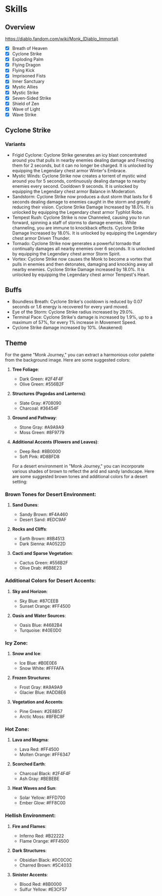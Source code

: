 # Skills

## Overview

https://diablo.fandom.com/wiki/Monk_(Diablo_Immortal)

- [x] Breath of Heaven
- [x] Cyclone Strike
- [x] Exploding Palm
- [x] Flying Dragon
- [x] Flying Kick
- [x] Imprisoned Fists
- [x] Inner Sanctuary
- [x] Mystic Allies
- [x] Mystic Strike
- [x] Seven-Sided Strike
- [x] Shield of Zen
- [x] Wave of Light
- [x] Wave Strike

## Cyclone Strike
### Variants
- Frigid Cyclone: Cyclone Strike generates an icy blast concentrated around you that pulls in nearby enemies dealing damage and Freezing them for 2 seconds, but it can no longer be charged. It is unlocked by equipping the Legendary chest armor Winter's Embrace.
- Mystic Winds: Cyclone Strike now creates a torrent of mystic wind around you for 5 seconds, continuously dealing damage to nearby enemies every second. Cooldown 9 seconds. It is unlocked by equipping the Legendary chest armor Balance in Moderation.
- Sandstorm: Cyclone Strike now produces a dust storm that lasts for 6 seconds dealing damage to enemies caught in the storm and greatly reducing their vision. Cyclone Strike Damage Increased by 18.0%. It is unlocked by equipping the Legendary chest armor Typhlot Robe.
- Tempest Rush: Cyclone Strike is now Channeled, causing you to run forward, spinning a staff of storms to damage enemies. While channeling, you are immune to knockback effects. Cyclone Strike Damage Increased by 18.0%. It is unlocked by equipping the Legendary chest armor Driven Thunder.
- Tornado: Cyclone Strike now generates a powerful tornado that continually damages all nearby enemies over 6 seconds. It is unlocked by equipping the Legendary chest armor Storm Spirit.
- Vortex: Cyclone Strike now causes the Monk to become a vortex that pulls in enemies and then detonates, damaging and knocking away all nearby enemies. Cyclone Strike Damage increased by 18.0%. It is unlocked by equipping the Legendary chest armor Tempest's Heart.

## Buffs
- Boundless Breath: Cyclone Strike's cooldown is reduced by 0.07 seconds or 1.6 energy is recovered for every yard moved.
- Eye of the Storm: Cyclone Strike radius increased by 29.0%.
- Terminal Pace: Cyclone Strike's damage is increased by 1.9%, up to a maximum of 57%, for every 1% increase in Movement Speed.
- Cyclone Strike damage increased by 10%. (Awakened)

## Theme

For the game "Monk Journey," you can extract a harmonious color palette from the background image. Here are some suggested colors:

1. **Tree Foliage**:
   - Dark Green: #2F4F4F
   - Olive Green: #556B2F

2. **Structures (Pagodas and Lanterns)**:
   - Slate Gray: #708090
   - Charcoal: #36454F

3. **Ground and Pathway**:
   - Stone Gray: #A9A9A9
   - Moss Green: #8F9779

4. **Additional Accents (Flowers and Leaves)**:
   - Deep Red: #8B0000
   - Soft Pink: #D8BFD8

   For a desert environment in "Monk Journey," you can incorporate various shades of brown to reflect the arid and sandy landscape. Here are some suggested brown tones and additional colors for a desert setting:

### Brown Tones for Desert Environment:
1. **Sand Dunes**:
   - Sandy Brown: #F4A460
   - Desert Sand: #EDC9AF

2. **Rocks and Cliffs**:
   - Earth Brown: #8B4513
   - Dark Sienna: #A0522D

3. **Cacti and Sparse Vegetation**:
   - Cactus Green: #556B2F
   - Olive Drab: #6B8E23

### Additional Colors for Desert Accents:
1. **Sky and Horizon**:
   - Sky Blue: #87CEEB
   - Sunset Orange: #FF4500

2. **Oasis and Water Sources**:
   - Oasis Blue: #4682B4
   - Turquoise: #40E0D0

### Icy Zone:
1. **Snow and Ice**:
   - Ice Blue: #B0E0E6
   - Snow White: #FFFAFA

2. **Frozen Structures**:
   - Frost Gray: #A9A9A9
   - Glacier Blue: #ADD8E6

3. **Vegetation and Accents**:
   - Pine Green: #2E8B57
   - Arctic Moss: #8FBC8F

### Hot Zone:
1. **Lava and Magma**:
   - Lava Red: #FF4500
   - Molten Orange: #FF6347

2. **Scorched Earth**:
   - Charcoal Black: #2F4F4F
   - Ash Gray: #BEBEBE

3. **Heat Waves and Sun**:
   - Solar Yellow: #FFD700
   - Ember Glow: #FF8C00

### Hellish Environment:
1. **Fire and Flames**:
   - Inferno Red: #B22222
   - Flame Orange: #FF4500

2. **Dark Structures**:
   - Obsidian Black: #0C0C0C
   - Charred Brown: #5C4033

3. **Sinister Accents**:
   - Blood Red: #8B0000
   - Sulfur Yellow: #E3CF57
